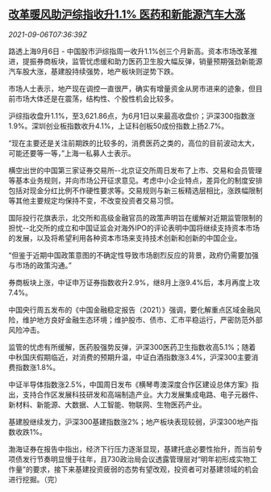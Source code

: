 <!--1630918862000-->
[改革暖风助沪综指收升1.1% 医药和新能源汽车大涨](https://cn.reuters.com/article/china-stock-close-0906-mon-idCNKBS2G20EH)
------

<div><i>2021-09-06T07:36:39Z</i></div><p>路透上海9月6日 - 中国股市沪综指周一收升1.1%创三个月新高。资本市场改革推进，提振券商板块，监管忧虑缓和助力医药卫生股大幅反弹，销量预期强劲新能源汽车股大涨，基建股持续强势，地产板块则逆势下跌。</p><p>市场人士表示，地产现在调控一直很严，确实有增量资金从房市进来的迹象，但目前市场大体还是在震荡，结构性、个股性机会比较多。</p><p>沪综指收盘升1.1%，至3,621.86点，为6月1日以来最高收盘价；沪深300指数涨1.9%。深圳创业板指数收升4.1%，上证科创板50成份指数上扬2.7%。</p><p>“现在主要还是关注前期跌的比较多的，消费医药之类的，高位的目前波动太大，可能还要等一等，”上海一私募人士表示。</p><p>横空出世的中国第三家证券交易所--北京证交所周日发布了上市、交易和会员管理等基本业务规则，并向市场公开征求意见。考虑中小企业特点，差异化的制度安排包括对现金分红比例不作硬性要求等。交易规则与新三板精选层相比，涨跌幅限制等其他主要规定均保持不变，不改变投资者交易习惯。</p><p>国际投行花旗表示，北交所和高级金融官员的政策声明旨在缓解对近期监管限制的担忧--北交所的成立和中国证监会对海外IPO的评论表明中国将继续支持资本市场的发展，以及将希望利用各种资本市场来支持技术创新和创新的中国企业。</p><p>“但鉴于近期中国政策意图的不确定性导致市场剧烈反应的背景，政府仍需要加强与市场的政策沟通。”</p><p>券商板块上涨，中证申万证券指数收升2.9%，继8月上涨9.4%后，本月再度上攻7.4%。</p><p>中国央行周五发布的《中国金融稳定报告（2021）》强调，要化解重点区域金融风险，维护地方良好金融生态环境；维护股市、债市、汇市平稳运行，严密防范外部风险冲击。</p><p>监管的忧虑有所缓解，医药股强势反弹，沪深300医药卫生指数收高5.1%；随着中秋国庆假期临近，对消费的预期升温，中证白酒指数涨3.4%，沪深300主要消费指数涨1.8%。</p><p>中证半导体指数涨2.5%，中国周日发布《横琴粤澳深度合作区建设总体方案》指出，支持合作区发展科技研发和高端制造产业。大力发展集成电路、电子元器件、新材料、新能源、大数据、人工智能、物联网、生物医药产业。</p><p>基建股继续发力，沪深300基建指数涨2%；地产板块表现较弱，沪深300地产指数收跌1%。</p><p>渤海证券在报告中指出，经济下行压力逐渐显现，基建托底必要性抬升，而当前专项债发行节奏明显慢于往年，且730政治局会议透露管理层对“明年初形成实物工作量”的要求，接下来基建投资疲弱的态势有望改观，投资者可对基建领域的机会进行挖掘。（完）</p>
